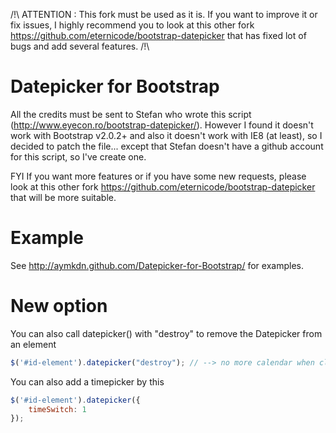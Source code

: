 /!\ ATTENTION : This fork must be used as it is. If you want to improve it or fix issues, I highly recommend you to look at this other fork https://github.com/eternicode/bootstrap-datepicker that has fixed lot of bugs and add several features. /!\

# Datepicker for Bootstrap

All the credits must be sent to Stefan who wrote this script (http://www.eyecon.ro/bootstrap-datepicker/).
However I found it doesn't work with Bootstrap v2.0.2+ and also it doesn't work with IE8 (at least), so I decided to patch the file... except that Stefan doesn't have a github account for this script, so I've create one.

FYI If you want more features or if you have some new requests, please look at this other fork https://github.com/eternicode/bootstrap-datepicker that will be more suitable.

# Example

See http://aymkdn.github.com/Datepicker-for-Bootstrap/ for examples.

# New option

You can also call datepicker() with "destroy" to remove the Datepicker from an element
```javascript
$('#id-element').datepicker("destroy"); // --> no more calendar when clicking on the element
```

You can also add a timepicker by this 
```javascript
$('#id-element').datepicker({
	timeSwitch: 1
});
```
